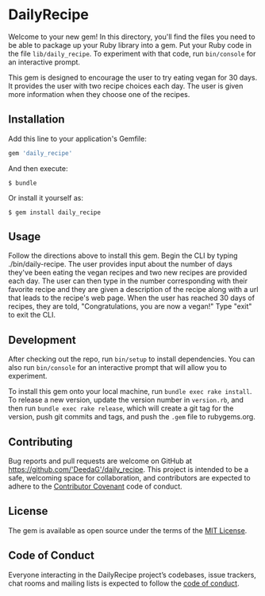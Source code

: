 # DailyRecipe

Welcome to your new gem! In this directory, you'll find the files you need to be able to package up your Ruby library into a gem. Put your Ruby code in the file `lib/daily_recipe`. To experiment with that code, run `bin/console` for an interactive prompt.

 This gem is designed to encourage the user to try eating vegan for 30 days.  It provides the user with two recipe choices each day.  The user is given more information when they choose one of the recipes.

## Installation

Add this line to your application's Gemfile:

```ruby
gem 'daily_recipe'
```

And then execute:

    $ bundle

Or install it yourself as:

    $ gem install daily_recipe

## Usage

Follow the directions above to install this gem.  Begin the CLI by typing ./bin/daily-recipe.  The user provides input about the number of days they've been eating the vegan recipes and two new recipes are provided each day.  The user can then type in the number corresponding with their favorite recipe and they are given a description of the recipe along with a url that leads to the recipe's web page.  When the user has reached 30 days of recipes, they are told, "Congratulations, you are now a vegan!"  Type "exit" to exit the CLI.

## Development

After checking out the repo, run `bin/setup` to install dependencies. You can also run `bin/console` for an interactive prompt that will allow you to experiment.

To install this gem onto your local machine, run `bundle exec rake install`. To release a new version, update the version number in `version.rb`, and then run `bundle exec rake release`, which will create a git tag for the version, push git commits and tags, and push the `.gem` file to rubygems.org.

## Contributing

Bug reports and pull requests are welcome on GitHub at https://github.com/'DeedaG'/daily_recipe. This project is intended to be a safe, welcoming space for collaboration, and contributors are expected to adhere to the [Contributor Covenant](http://contributor-covenant.org) code of conduct.

## License

The gem is available as open source under the terms of the [MIT License](https://opensource.org/licenses/MIT).

## Code of Conduct

Everyone interacting in the DailyRecipe project’s codebases, issue trackers, chat rooms and mailing lists is expected to follow the [code of conduct](https://github.com/'DeedaG'/daily_recipe/blob/master/CODE_OF_CONDUCT.md).
